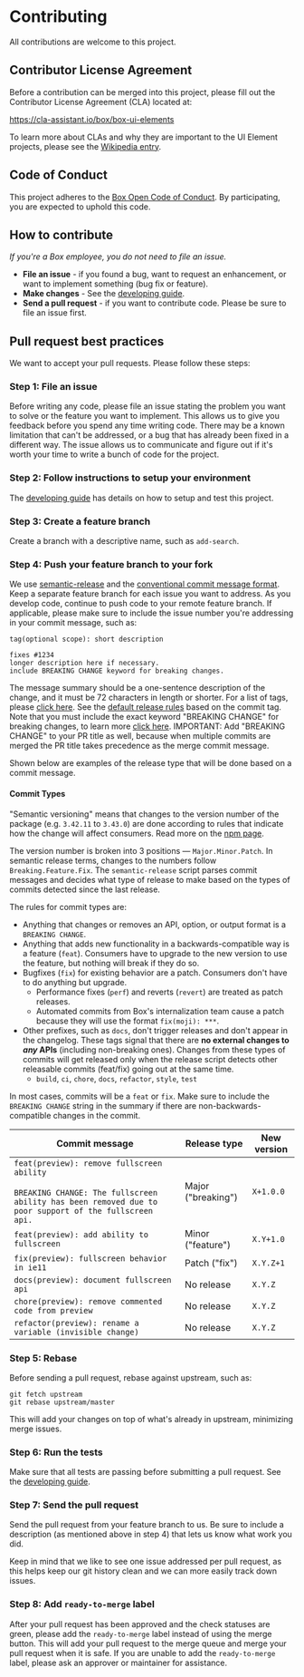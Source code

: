 # Contributing

All contributions are welcome to this project.

## Contributor License Agreement

Before a contribution can be merged into this project, please fill out the Contributor License Agreement (CLA) located at:

https://cla-assistant.io/box/box-ui-elements

To learn more about CLAs and why they are important to the UI Element projects, please see the [Wikipedia entry](http://en.wikipedia.org/wiki/Contributor_License_Agreement).

## Code of Conduct

This project adheres to the [Box Open Code of Conduct](http://opensource.box.com/code-of-conduct/). By participating, you are expected to uphold this code.

## How to contribute

_If you're a Box employee, you do not need to file an issue._

- **File an issue** - if you found a bug, want to request an enhancement, or want to implement something (bug fix or feature).
- **Make changes** - See the [developing guide](DEVELOPING.md).
- **Send a pull request** - if you want to contribute code. Please be sure to file an issue first.

## Pull request best practices

We want to accept your pull requests. Please follow these steps:

### Step 1: File an issue

Before writing any code, please file an issue stating the problem you want to solve or the feature you want to implement. This allows us to give you feedback before you spend any time writing code. There may be a known limitation that can't be addressed, or a bug that has already been fixed in a different way. The issue allows us to communicate and figure out if it's worth your time to write a bunch of code for the project.

### Step 2: Follow instructions to setup your environment

The [developing guide](DEVELOPING.md) has details on how to setup and test this project.

### Step 3: Create a feature branch

Create a branch with a descriptive name, such as `add-search`.

### Step 4: Push your feature branch to your fork

We use [semantic-release](https://github.com/semantic-release/semantic-release#commit-message-format) and the [conventional commit message format](https://github.com/conventional-changelog/commitlint/tree/master/%40commitlint/config-conventional). Keep a separate feature branch for each issue you want to address. As you develop code, continue to push code to your remote feature branch. If applicable, please make sure to include the issue number you're addressing in your commit message, such as:

```
tag(optional scope): short description

fixes #1234
longer description here if necessary.
include BREAKING CHANGE keyword for breaking changes.
```

The message summary should be a one-sentence description of the change, and it must be 72 characters in length or shorter. For a list of tags, please [click here](https://github.com/conventional-changelog/commitlint/tree/master/%40commitlint/config-conventional#type-enum). See the [default release rules](https://github.com/conventional-changelog/commitlint/blob/master/%40commitlint/config-conventional/index.js) based on the commit tag. Note that you must include the exact keyword "BREAKING CHANGE" for breaking changes, to learn more [click here](https://github.com/conventional-changelog/conventional-changelog/blob/master/packages/conventional-changelog-conventionalcommits/parser-opts.js#L13). IMPORTANT: Add "BREAKING CHANGE" to your PR title as well, because when multiple commits are merged the PR title takes precedence as the merge commit message.

Shown below are examples of the release type that will be done based on a commit message.

#### Commit Types

"Semantic versioning" means that changes to the version number of the package (e.g. `3.42.11` to `3.43.0`) are done according to rules that indicate how the change will affect consumers. Read more on the [npm page](https://docs.npmjs.com/about-semantic-versioning).

The version number is broken into 3 positions &mdash; `Major.Minor.Patch`. In semantic release terms, changes to the numbers follow `Breaking.Feature.Fix`. The `semantic-release` script parses commit messages and decides what type of release to make based on the types of commits detected since the last release.

The rules for commit types are:

- Anything that changes or removes an API, option, or output format is a `BREAKING CHANGE`.
- Anything that adds new functionality in a backwards-compatible way is a feature (`feat`). Consumers have to upgrade to the new version to use the feature, but nothing will break if they do so.
- Bugfixes (`fix`) for existing behavior are a patch. Consumers don't have to do anything but upgrade.
  - Performance fixes (`perf`) and reverts (`revert`) are treated as patch releases.
  - Automated commits from Box's internalization team cause a patch because they will use the format `fix(moji): ***`.
- Other prefixes, such as `docs`, don't trigger releases and don't appear in the changelog. These tags signal that there are **no external changes to _any_ APIs** (including non-breaking ones).
  Changes from these types of commits will get released only when the release script detects other releasable commits (feat/fix) going out at the same time.
  - `build`, `ci`, `chore`, `docs`, `refactor`, `style`, `test`

In most cases, commits will be a `feat` or `fix`. Make sure to include the `BREAKING CHANGE` string in the summary if there are non-backwards-compatible changes in the commit.

| Commit message                                                                                                                                          | Release type       | New version |
| ------------------------------------------------------------------------------------------------------------------------------------------------------- | ------------------ | ----------- |
| `feat(preview): remove fullscreen ability`<br><br>`BREAKING CHANGE: The fullscreen ability has been removed due to poor support of the fullscreen api.` | Major ("breaking") | `X+1.0.0`   |
| `feat(preview): add ability to fullscreen`                                                                                                              | Minor ("feature")  | `X.Y+1.0`   |
| `fix(preview): fullscreen behavior in ie11`                                                                                                             | Patch ("fix")      | `X.Y.Z+1`   |
| `docs(preview): document fullscreen api`                                                                                                                | No release         | `X.Y.Z`     |
| `chore(preview): remove commented code from preview`                                                                                                    | No release         | `X.Y.Z`     |
| `refactor(preview): rename a variable (invisible change)`                                                                                               | No release         | `X.Y.Z`     |

### Step 5: Rebase

Before sending a pull request, rebase against upstream, such as:

```
git fetch upstream
git rebase upstream/master
```

This will add your changes on top of what's already in upstream, minimizing merge issues.

### Step 6: Run the tests

Make sure that all tests are passing before submitting a pull request. See the [developing guide](DEVELOPING.md).

### Step 7: Send the pull request

Send the pull request from your feature branch to us. Be sure to include a description (as mentioned above in step 4) that lets us know what work you did.

Keep in mind that we like to see one issue addressed per pull request, as this helps keep our git history clean and we can more easily track down issues.

### Step 8: Add `ready-to-merge` label

After your pull request has been approved and the check statuses are green, please add the `ready-to-merge` label instead of using the merge button. This will add your pull request to the merge queue and merge your pull request when it is safe. If you are unable to add the `ready-to-merge` label, please ask an approver or maintainer for assistance.
